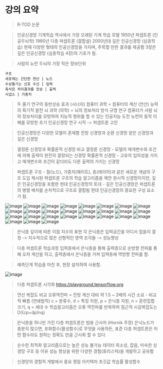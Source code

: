 # 강의 요약

> R-TOD 논문

> 인공신경망
> 기계학습 역사에서 가장 오래된 기계 학습 모델
> 1950년 퍼셉트론 (인공두뇌학)
> 1980년 다층 퍼셉트론 (결합설)
> 2000년대 깊은 인공신경망 (심층학습)
> 현재 다양한 형태의 인공신경망을 가지며, 주목할 만한 결과를 제공함
> 3장은 깊은 인공신경망 (심층학습 4장)의 기초가 됨.

> 사람의 뉴런
> 두뇌의 가장 작은 정보단위
```
구조
세포체는 간단한 연산 | 노드
수상돌기는 신호 수신 | 입력
축삭은 처리결과를 전송 | 출력
시냅스 | 가중치
```
> 두 줄기 연구의 동반상승 효과 (시너지)
> 컴퓨터 과학 = 컴퓨터의 계산 (연산) 능력의 획기적 발전
> 뇌 과학 (의학) = 뇌의 정보처리 방식 규명 연구
> 컴퓨터가 사람 뇌의 정보처리를 모방하여 지능적 행위를 할 수 있는 인공지능 도전
> 뉴런의 동작 이해를 모방한 초기 인공신경망 연구 시작 -> 퍼셉트론 고안

> 인공신경망은 다양한 모델이 존재함
> 전방 신경망과 순환 신경망
> 얕은 신경망과 깊은 신경망

> 결정론 신경망과 확률론적 신경망 비교
> 결정론 신경망 - 모델의 매개변수와 조건에 의해 출력이 완전히 결정되는 신경망
> 확률론적 신경망 - 고유의 임의성을 가지고 매개변수와 조건이 같더라도 다른 출력의 가지는 신경망

> 퍼셉트론
> 구조 - 절(노드), 가중치(웨이트), 층(레이어)과 같은 새로운 개념의 구조 도입
> 제시된 퍼셉트론 구조의 학습 알고리즘을 제안
> 원시적 신경망이지만, 깊은 인공신경망을 포함한 현대 인공신경망의 토대 - 깊은 인공신경망은 퍼셉트론의 병렬 배치를 순차적으로 구조로 결합됨
> 현대 인공신경망의 중요한 구성 요소가 됨.

![image](https://user-images.githubusercontent.com/55529455/163405998-83490c48-fa8f-487e-b4e4-6ba1ce3b09f7.png)
![image](https://user-images.githubusercontent.com/55529455/163406045-7d5ea8bf-3e64-4fa2-ad6d-f132066a26a2.png)
![image](https://user-images.githubusercontent.com/55529455/163406086-a3b1bfc6-19b5-4f7a-bcee-3902abd37494.png)
![image](https://user-images.githubusercontent.com/55529455/163406106-32067ecf-0d83-48fd-87ff-43265424f9f8.png)
![image](https://user-images.githubusercontent.com/55529455/163406161-467e3393-b243-427f-a9ed-0258a8dc6dd6.png)
![image](https://user-images.githubusercontent.com/55529455/163406198-f1b50701-3534-4dfd-8acb-b835e658dc05.png)
![image](https://user-images.githubusercontent.com/55529455/163406230-967c3792-336b-4f5d-b3f0-73064fa2b7c4.png)
![image](https://user-images.githubusercontent.com/55529455/163406267-a8061f9f-f48a-4561-9662-62bfc2683f33.png)
![image](https://user-images.githubusercontent.com/55529455/163406316-e178e582-a22d-45de-ae60-bb6faac3f808.png)
![image](https://user-images.githubusercontent.com/55529455/163406345-595318bc-ecb7-48a2-b4e2-2d04edaca3aa.png)
![image](https://user-images.githubusercontent.com/55529455/163406465-9ff65050-f91c-4a63-87c1-7e34dc7345c8.png)
![image](https://user-images.githubusercontent.com/55529455/163406487-7266d7d4-a2d1-455c-a253-6196e7e9bc27.png)
![image](https://user-images.githubusercontent.com/55529455/163429730-56e531dd-269d-41ed-9784-afdc32fd3bb0.png)
![image](https://user-images.githubusercontent.com/55529455/163429761-6c845295-260d-4136-b640-75c762c5bf23.png)
![image](https://user-images.githubusercontent.com/55529455/163429787-52d8952d-9a76-41bd-8d6b-3b6b9a748d27.png)
![image](https://user-images.githubusercontent.com/55529455/163429815-4382032c-c95d-46c9-b323-ae638ad69c6f.png)
![image](https://user-images.githubusercontent.com/55529455/163429842-965f362c-f96e-4fc1-b3ca-b52412a753e4.png)
![image](https://user-images.githubusercontent.com/55529455/163429902-36c29ef6-68ab-4fe0-bfc1-65c55c91cf46.png)
![image](https://user-images.githubusercontent.com/55529455/163429928-9f181970-6e73-4263-ba72-3100b923f357.png)
![image](https://user-images.githubusercontent.com/55529455/163429968-d6d6f2a6-b942-4c31-9418-1870cce715d6.png)
![image](https://user-images.githubusercontent.com/55529455/163430006-3afee4f6-ba1e-419f-8c56-eed2efd345a5.png)
![image](https://user-images.githubusercontent.com/55529455/163430051-d9fe2a01-c6c5-44e6-8ea6-06189d766152.png)
![image](https://user-images.githubusercontent.com/55529455/163430079-7b50594b-eec8-4d80-9029-e265aab11a1e.png)
![image](https://user-images.githubusercontent.com/55529455/163430109-87d088f1-b170-41b6-8c53-f065db5e9ed3.png)
![image](https://user-images.githubusercontent.com/55529455/163430143-0b2d3365-001a-4e1f-a8b0-fe4a6ee3c87e.png)
![image](https://user-images.githubusercontent.com/55529455/163430161-0363fb91-ea79-4051-a9a1-ceffdbbe8bcb.png)
![image](https://user-images.githubusercontent.com/55529455/163430185-8e796f2f-c70f-4062-b8ea-9c8483e26c68.png)

> 은닉층 깊이에 따른 이점
> 지수의 표현
> 각 은닉층은 입력공간을 어디서 접을지 결정 -> 지수적으로 많은 선형적인 영역 조각들 -> 성능향상

> 다층 퍼셉트론 학습과정
> 입력층에서 은닉층을 통해 출력층으로 순방향 전파를 통해 오차 계산을 하고, 출력층에서 은닉층을 거쳐 입력층에 역방향 전파를 함.

> 예측단계
> 학습을 마친 후, 현장 설치하여 사용함.

![image](https://user-images.githubusercontent.com/55529455/163430448-f21de972-3e82-41ce-90fc-68479e1d322d.png)

> 다층 퍼셉트론 시각화
> https://playground.tensorflow.org

> 연산 복잡도 비교
> 오류역전파 = 전방 계산 대비 약 1.5 ~ 2배의 시간 소요 - 비교적 빠름 (연쇄법칙)
> c = 분류수, d = 특징 차원, p = 은닉층 자원, n = 훈련집합 크기, q = 세대 수
> 학습알고리즘은 오류 역전파를 반복하여 점근적 시감복잡도는 O((cp+dp)nq)

> 은닉층을 하나만 가진 다층 퍼셉트론은 범용 근사자 (Hornik 주장)
> 은닉노드가 충분히 많으면, 포화함수(활성함수)로 무엇을 사용하든, 표준 다층 퍼셉트론은 어떤 함수라도 원하는 정확도 만큼 근사화 할 수 있다.

> 순수한 최적화 알고리즘으로는 높은 성능 불가능
> 데이터 희소성, 잡음, 미숙한 싱경망 구조 등 이유
> 성능 향상을 위한 다양한 경험(휴리스틱)을 개발하고 공유함

> 신경망의 경험적 개발에서 중요 쟁점
> 아키텍처
> 초깃값
> 학습률
> 활성함수






























